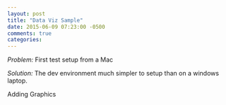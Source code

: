 ```yaml
---
layout: post
title: "Data Viz Sample"
date: 2015-06-09 07:23:00 -0500
comments: true
categories: 
---
```



*Problem:* First test setup from a Mac

*Solution:* The dev environment much simpler to setup than on a windows laptop. 

Adding Graphics